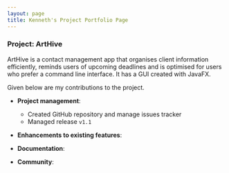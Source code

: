 ```yaml
---
layout: page
title: Kenneth's Project Portfolio Page
---
```


### Project: ArtHive

ArtHive is a contact management app that organises client information efficiently, reminds users of upcoming deadlines
and is optimised for users who prefer a command line interface. It has a GUI created with JavaFX.

Given below are my contributions to the project.

* **Project management**:
  * Created GitHub repository and manage issues tracker
  * Managed release `v1.1`

* **Enhancements to existing features**:

* **Documentation**:

* **Community**:

